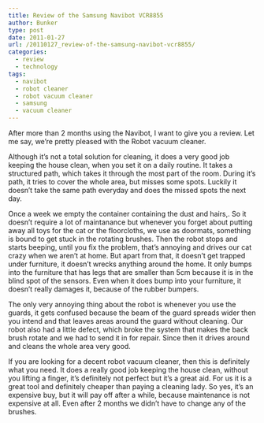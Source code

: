 ```yaml
---
title: Review of the Samsung Navibot VCR8855
author: Bunker
type: post
date: 2011-01-27
url: /20110127_review-of-the-samsung-navibot-vcr8855/
categories:
  - review
  - technology
tags:
  - navibot
  - robot cleaner
  - robot vacuum cleaner
  - samsung
  - vacuum cleaner
---
```

After more than 2 months using the Navibot, I want to give you a review. Let me say, we&#8217;re pretty pleased with the Robot vacuum cleaner.

Although it&#8217;s not a total solution for cleaning, it does a very good job keeping the house clean, when you set it on a daily routine. It takes a structured path, which takes it through the most part of the room. During it&#8217;s path, it tries to cover the whole area, but misses some spots. Luckily it doesn&#8217;t take the same path everyday and does the missed spots the next day.

Once a week we empty the container containing the dust and hairs,. So it doesn&#8217;t require a lot of maintanance but whenever you forget about putting away all toys for the cat or the floorcloths, we use as doormats, something is bound to get stuck in the rotating brushes. Then the robot stops and starts beeping, until you fix the problem, that&#8217;s annoying and drives our cat crazy when we aren&#8217;t at home. But apart from that, it doesn&#8217;t get trapped under furniture, it doesn&#8217;t wrecks anything around the home. It only bumps into the furniture that has legs that are smaller than 5cm because it is in the blind spot of the sensors. Even when it does bump into your furniture, it doesn&#8217;t really damages it, because of the rubber bumpers.

The only very annoying thing about the robot is whenever you use the guards, it gets confused because the beam of the guard spreads wider then you intend and that leaves areas around the guard without cleaning. Our robot also had a little defect, which broke the system that makes the back brush rotate and we had to send it in for repair. Since then it drives around and cleans the whole area very good.

If you are looking for a decent robot vacuum cleaner, then this is definitely what you need. It does a really good job keeping the house clean, without you lifting a finger, it&#8217;s definitely not perfect but it&#8217;s a great aid. For us it is a great tool and definitely cheaper than paying a cleaning lady. So yes, it&#8217;s an expensive buy, but it will pay off after a while, because maintenance is not expensive at all. Even after 2 months we didn&#8217;t have to change any of the brushes.